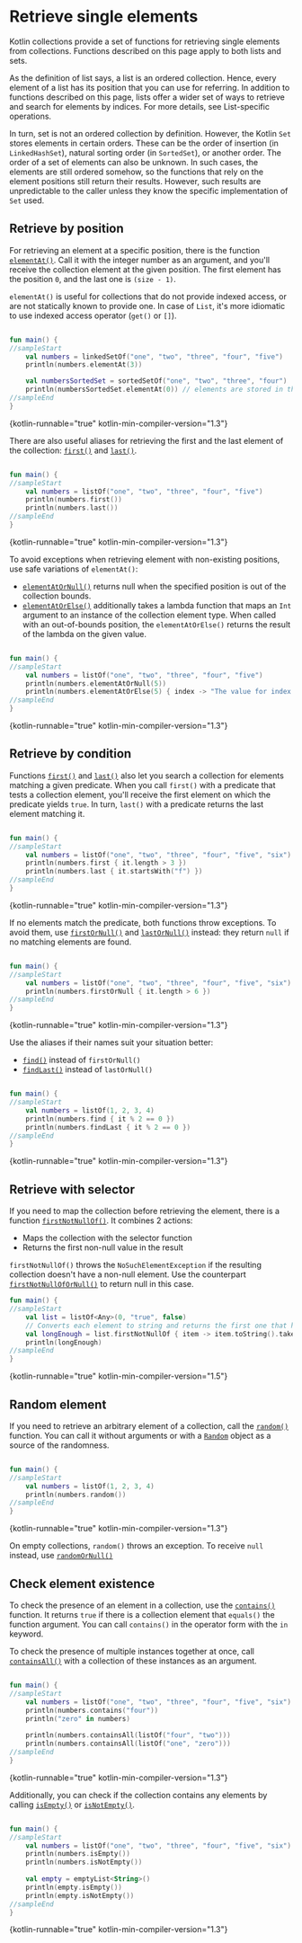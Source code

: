 # Retrieve single elements

Kotlin collections provide a set of functions for retrieving single elements from collections.
Functions described on this page apply to both lists and sets.

As the definition of list says, a list is an ordered collection.
Hence, every element of a list has its position that you can use for referring.
In addition to functions described on this page, lists offer a wider set of ways to retrieve and search for elements by indices.
For more details, see List-specific operations.

In turn, set is not an ordered collection by definition.
However, the Kotlin `Set` stores elements in certain orders.
These can be the order of insertion (in `LinkedHashSet`), natural sorting order (in `SortedSet`), or another order.
The order of a set of elements can also be unknown.
In such cases, the elements are still ordered somehow, so the functions that rely on the element positions still return their results.
However, such results are unpredictable to the caller unless they know the specific implementation of `Set` used.

## Retrieve by position

For retrieving an element at a specific position, there is the function [`elementAt()`](https://kotlinlang.org/api/latest/jvm/stdlib/kotlin.collections/element-at.html).
Call it with the integer number as an argument, and you'll receive the collection element at the given position.
The first element has the position `0`, and the last one is `(size - 1)`.
 
`elementAt()` is useful for collections that do not provide indexed access, or are not statically known to provide one.
In case of `List`, it's more idiomatic to use indexed access operator (`get()` or `[]`).

```kotlin

fun main() {
//sampleStart
    val numbers = linkedSetOf("one", "two", "three", "four", "five")
    println(numbers.elementAt(3))    

    val numbersSortedSet = sortedSetOf("one", "two", "three", "four")
    println(numbersSortedSet.elementAt(0)) // elements are stored in the ascending order
//sampleEnd
}
```
{kotlin-runnable="true" kotlin-min-compiler-version="1.3"}

There are also useful aliases for retrieving the first and the last element of the collection: [`first()`](https://kotlinlang.org/api/latest/jvm/stdlib/kotlin.collections/first.html)
and [`last()`](https://kotlinlang.org/api/latest/jvm/stdlib/kotlin.collections/last.html).

```kotlin

fun main() {
//sampleStart
    val numbers = listOf("one", "two", "three", "four", "five")
    println(numbers.first())    
    println(numbers.last())    
//sampleEnd
}
```
{kotlin-runnable="true" kotlin-min-compiler-version="1.3"}

To avoid exceptions when retrieving element with non-existing positions, use safe variations of `elementAt()`:

* [`elementAtOrNull()`](https://kotlinlang.org/api/latest/jvm/stdlib/kotlin.collections/element-at-or-null.html) returns null when the specified position is out of the collection bounds.
* [`elementAtOrElse()`](https://kotlinlang.org/api/latest/jvm/stdlib/kotlin.collections/element-at-or-else.html) additionally takes a lambda function that maps an `Int` argument to an instance of the collection element type.
   When called with an out-of-bounds position, the `elementAtOrElse()` returns the result of the lambda on the given value.

```kotlin

fun main() {
//sampleStart
    val numbers = listOf("one", "two", "three", "four", "five")
    println(numbers.elementAtOrNull(5))
    println(numbers.elementAtOrElse(5) { index -> "The value for index $index is undefined"})
//sampleEnd
}
```
{kotlin-runnable="true" kotlin-min-compiler-version="1.3"}

## Retrieve by condition

Functions [`first()`](https://kotlinlang.org/api/latest/jvm/stdlib/kotlin.collections/first.html) and [`last()`](https://kotlinlang.org/api/latest/jvm/stdlib/kotlin.collections/last.html)
also let you search a collection for elements matching a given predicate. When you call `first()` with a predicate that
tests a collection element, you'll receive the first element on which the predicate yields `true`.
In turn, `last()` with a predicate returns the last element matching it. 

```kotlin

fun main() {
//sampleStart
    val numbers = listOf("one", "two", "three", "four", "five", "six")
    println(numbers.first { it.length > 3 })
    println(numbers.last { it.startsWith("f") })
//sampleEnd
}
```
{kotlin-runnable="true" kotlin-min-compiler-version="1.3"}

If no elements match the predicate, both functions throw exceptions.
To avoid them, use [`firstOrNull()`](https://kotlinlang.org/api/latest/jvm/stdlib/kotlin.collections/first-or-null.html)
and [`lastOrNull()`](https://kotlinlang.org/api/latest/jvm/stdlib/kotlin.collections/last-or-null.html) instead:
they return `null` if no matching elements are found.

```kotlin

fun main() {
//sampleStart
    val numbers = listOf("one", "two", "three", "four", "five", "six")
    println(numbers.firstOrNull { it.length > 6 })
//sampleEnd
}
```
{kotlin-runnable="true" kotlin-min-compiler-version="1.3"}

Use the aliases if their names suit your situation better:

* [`find()`](https://kotlinlang.org/api/latest/jvm/stdlib/kotlin.collections/find.html) instead of `firstOrNull()`
* [`findLast()`](https://kotlinlang.org/api/latest/jvm/stdlib/kotlin.collections/find-last.html) instead of `lastOrNull()`

```kotlin

fun main() {
//sampleStart
    val numbers = listOf(1, 2, 3, 4)
    println(numbers.find { it % 2 == 0 })
    println(numbers.findLast { it % 2 == 0 })
//sampleEnd
}
```
{kotlin-runnable="true" kotlin-min-compiler-version="1.3"}

## Retrieve with selector

If you need to map the collection before retrieving the element, there is a function [`firstNotNullOf()`](https://kotlinlang.org/api/latest/jvm/stdlib/kotlin.collections/first-not-null-of.html).
It combines 2 actions:
- Maps the collection with the selector function
- Returns the first non-null value in the result

`firstNotNullOf()` throws the `NoSuchElementException` if the resulting collection doesn't have a non-null element. 
Use the counterpart [`firstNotNullOfOrNull()`](https://kotlinlang.org/api/latest/jvm/stdlib/kotlin.collections/first-not-null-of-or-null.html) 
to return null in this case.

```kotlin
fun main() {
//sampleStart
    val list = listOf<Any>(0, "true", false)
    // Converts each element to string and returns the first one that has required length
    val longEnough = list.firstNotNullOf { item -> item.toString().takeIf { it.length >= 4 } }
    println(longEnough)
//sampleEnd
}
```
{kotlin-runnable="true" kotlin-min-compiler-version="1.5"}

## Random element

If you need to retrieve an arbitrary element of a collection, call the [`random()`](https://kotlinlang.org/api/latest/jvm/stdlib/kotlin.collections/random.html) function.
You can call it without arguments or with a [`Random`](https://kotlinlang.org/api/latest/jvm/stdlib/kotlin.random/-random/index.html)
object as a source of the randomness.

```kotlin

fun main() {
//sampleStart
    val numbers = listOf(1, 2, 3, 4)
    println(numbers.random())
//sampleEnd
}
```
{kotlin-runnable="true" kotlin-min-compiler-version="1.3"}

On empty collections, `random()` throws an exception. To receive `null` instead, use [`randomOrNull()`](https://kotlinlang.org/api/latest/jvm/stdlib/kotlin.collections/random-or-null.html)

## Check element existence

To check the presence of an element in a collection, use the [`contains()`](https://kotlinlang.org/api/latest/jvm/stdlib/kotlin.collections/contains.html) function.
It returns `true` if there is a collection element that `equals()` the function argument.
You can call `contains()` in the operator form with the `in` keyword.

To check the presence of multiple instances together at once, call [`containsAll()`](https://kotlinlang.org/api/latest/jvm/stdlib/kotlin.collections/contains-all.html)
with a collection of these instances as an argument.

```kotlin

fun main() {
//sampleStart
    val numbers = listOf("one", "two", "three", "four", "five", "six")
    println(numbers.contains("four"))
    println("zero" in numbers)
    
    println(numbers.containsAll(listOf("four", "two")))
    println(numbers.containsAll(listOf("one", "zero")))
//sampleEnd
}
```
{kotlin-runnable="true" kotlin-min-compiler-version="1.3"}

Additionally, you can check if the collection contains any elements by calling [`isEmpty()`](https://kotlinlang.org/api/latest/jvm/stdlib/kotlin.collections/is-empty.html)
or [`isNotEmpty()`](https://kotlinlang.org/api/latest/jvm/stdlib/kotlin.collections/is-not-empty.html). 

```kotlin

fun main() {
//sampleStart
    val numbers = listOf("one", "two", "three", "four", "five", "six")
    println(numbers.isEmpty())
    println(numbers.isNotEmpty())
    
    val empty = emptyList<String>()
    println(empty.isEmpty())
    println(empty.isNotEmpty())
//sampleEnd
}
```
{kotlin-runnable="true" kotlin-min-compiler-version="1.3"}


